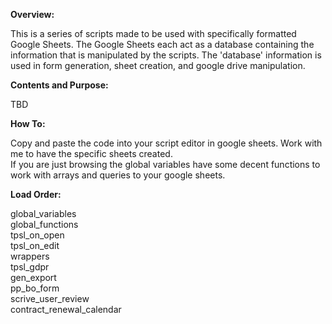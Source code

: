 <b>Overview:</b>
<p>
This is a series of scripts made to be used with specifically formatted Google Sheets. The Google Sheets each act as a database
containing the information that is manipulated by the scripts. The 'database' information is used in form generation, sheet creation,
and google drive manipulation.
</p>
<b>Contents and Purpose:</b>
<p>
TBD
</p>
<b>How To:</b>
<p>
Copy and paste the code into your script editor in google sheets. Work with me to have the specific sheets created.
</br>
If you are just browsing the global variables have some decent functions to work with arrays and queries to your google sheets.
</p>

<b>Load Order:</b>
<p>
global_variables
</br>
global_functions
</br>
tpsl_on_open
</br>
tpsl_on_edit
</br>
wrappers
</br>
tpsl_gdpr
</br>
gen_export
</br>
pp_bo_form
</br>
scrive_user_review
</br>
contract_renewal_calendar
</br>
</p>
